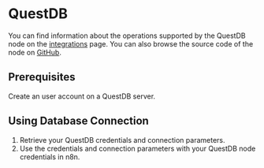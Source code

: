 # QuestDB

You can find information about the operations supported by the QuestDB node on the [integrations](https://n8n.io/integrations/n8n-nodes-base.questDb) page. You can also browse the source code of the node on [GitHub](https://github.com/n8n-io/n8n/tree/master/packages/nodes-base/nodes/QuestDb).

## Prerequisites

Create an user account on a QuestDB server. 

## Using Database Connection

1. Retrieve your QuestDB credentials and connection parameters.
2. Use the credentials and connection parameters with your QuestDB node credentials in n8n.
